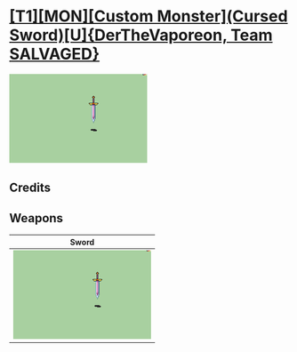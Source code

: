 # [\[T1\]\[MON\]\[Custom Monster\]\(Cursed Sword\)\[U\]{DerTheVaporeon, Team SALVAGED}](../%5BT1%5D%5BMON%5D%5BCustom%20Monster%5D(Cursed%20Sword)%5BU%5D%7BDerTheVaporeon,%20Team%20SALVAGED%7D)

<img src="./1.%20Sword/Sword_000.png" alt="[T1][MON][Custom Monster](Cursed Sword)[U]{DerTheVaporeon, Team SALVAGED} standing" />

## Credits



## Weapons


|Sword |
|  :---: |
| <img alt="Sword animation" src="./1.%20Sword/Sword.gif" /> |
